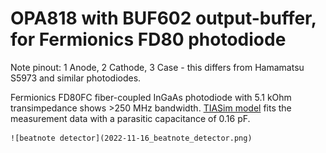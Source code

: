 OPA818 with BUF602 output-buffer, for Fermionics FD80 photodiode
================================================================

Note pinout: 1 Anode, 2 Cathode, 3 Case - this differs from Hamamatsu S5973 and similar photodiodes.

Fermionics FD80FC fiber-coupled InGaAs photodiode with 5.1 kOhm transimpedance shows >250 MHz bandwidth. 
[TIASim model](https://github.com/aewallin/TIASim) fits the measurement data with a parasitic capacitance of 0.16 pF.

    ![beatnote detector](2022-11-16_beatnote_detector.png)
